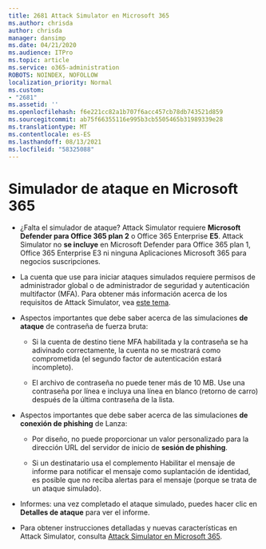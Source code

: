 ```yaml
---
title: 2681 Attack Simulator en Microsoft 365
ms.author: chrisda
author: chrisda
manager: dansimp
ms.date: 04/21/2020
ms.audience: ITPro
ms.topic: article
ms.service: o365-administration
ROBOTS: NOINDEX, NOFOLLOW
localization_priority: Normal
ms.custom:
- "2681"
ms.assetid: ''
ms.openlocfilehash: f6e221cc82a1b707f6acc457cb78db743521d859
ms.sourcegitcommit: ab75f66355116e995b3cb5505465b31989339e28
ms.translationtype: MT
ms.contentlocale: es-ES
ms.lasthandoff: 08/13/2021
ms.locfileid: "58325088"
---
```

# <a name="attack-simulator-in-microsoft-365"></a>Simulador de ataque en Microsoft 365

- ¿Falta el simulador de ataque? Attack Simulator requiere **Microsoft Defender para Office 365 plan 2** o Office 365 Enterprise **E5**. Attack Simulator no **se incluye** en Microsoft Defender para Office 365 plan 1, Office 365 Enterprise E3 ni ninguna Aplicaciones Microsoft 365 para negocios suscripciones.

- La cuenta que use para iniciar ataques simulados requiere permisos de administrador global o de administrador de seguridad y autenticación multifactor (MFA). Para obtener más información acerca de los requisitos de Attack Simulator, vea [este tema](https://docs.microsoft.com/microsoft-365/security/office-365-security/attack-simulator).

- Aspectos importantes que debe saber acerca de las simulaciones **de ataque** de contraseña de fuerza bruta:

  - Si la cuenta de destino tiene MFA habilitada y la contraseña se ha adivinado correctamente, la cuenta no se mostrará como comprometida (el segundo factor de autenticación estará incompleto).

  - El archivo de contraseña no puede tener más de 10 MB. Use una contraseña por línea e incluya una línea en blanco (retorno de carro) después de la última contraseña de la lista.

- Aspectos importantes que debe saber acerca de las simulaciones **de conexión de phishing** de Lanza:

  - Por diseño, no puede proporcionar un valor personalizado para la dirección URL del servidor de inicio de **sesión de phishing**.

  - Si un destinatario [](https://docs.microsoft.com/microsoft-365/security/office-365-security/enable-the-report-message-add-in) usa el complemento Habilitar el mensaje de informe para notificar el mensaje como suplantación de identidad, es posible que no reciba alertas para el mensaje (porque se trata de un ataque simulado).

- Informes: una vez completado el ataque simulado, puedes hacer clic en **Detalles de ataque** para ver el informe.

- Para obtener instrucciones detalladas y nuevas características en Attack Simulator, consulta [Attack Simulator en Microsoft 365](https://docs.microsoft.com/microsoft-365/security/office-365-security/attack-simulator).
